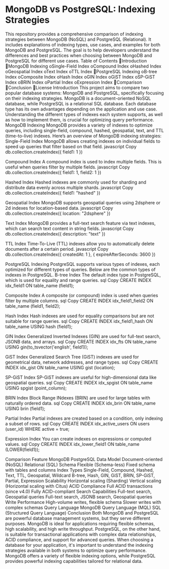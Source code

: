MongoDB vs PostgreSQL: Indexing Strategies
=================================================
This repository provides a comprehensive comparison of indexing strategies between MongoDB (NoSQL) and PostgreSQL (Relational). It includes explanations of indexing types, use cases, and examples for both MongoDB and PostgreSQL. The goal is to help developers understand the differences and best practices when choosing between MongoDB and PostgreSQL for different use cases.
Table of Contents
Introduction
MongoDB Indexing
oSingle-Field Index
oCompound Index
oHashed Index
oGeospatial Index
oText Index
oTTL Index
PostgreSQL Indexing
oB-tree Index
oComposite Index
oHash Index
oGIN Index
oGiST Index
oSP-GiST Index
oBRIN Index
oPartial Index
oExpression Index
Comparison
Conclusion
License
Introduction
This project aims to compare two popular database systems: MongoDB and PostgreSQL, specifically focusing on their indexing strategies. MongoDB is a document-oriented NoSQL database, while PostgreSQL is a relational SQL database. Each database type has its own advantages depending on the application and use case. Understanding the different types of indexes each system supports, as well as how to implement them, is crucial for optimizing query performance.
MongoDB Indexing
MongoDB provides a variety of indexes to optimize queries, including single-field, compound, hashed, geospatial, text, and TTL (time-to-live) indexes. Here’s an overview of MongoDB indexing strategies:
Single-Field Index
MongoDB allows creating indexes on individual fields to speed up queries that filter based on that field.
javascript
Copy
db.collection.createIndex({ field1: 1 })

Compound Index
A compound index is used to index multiple fields. This is useful when queries filter by multiple fields.
javascript
Copy
db.collection.createIndex({ field1: 1, field2: 1 })

Hashed Index
Hashed indexes are commonly used for sharding and distribute data evenly across multiple shards.
javascript
Copy
db.collection.createIndex({ field1: "hashed" })

Geospatial Index
MongoDB supports geospatial queries using 2dsphere or 2d indexes for location-based data.
javascript
Copy
db.collection.createIndex({ location: "2dsphere" })

Text Index
MongoDB provides a full-text search feature via text indexes, which can search text content in string fields.
javascript
Copy
db.collection.createIndex({ description: "text" })

TTL Index
Time-To-Live (TTL) indexes allow you to automatically delete documents after a certain period.
javascript
Copy
db.collection.createIndex({ createdAt: 1 }, { expireAfterSeconds: 3600 })

PostgreSQL Indexing
PostgreSQL supports various types of indexes, each optimized for different types of queries. Below are the common types of indexes in PostgreSQL.
B-tree Index
The default index type in PostgreSQL, which is used for equality and range queries.
sql
Copy
CREATE INDEX idx_field1 ON table_name (field1);

Composite Index
A composite (or compound) index is used when queries filter by multiple columns.
sql
Copy
CREATE INDEX idx_field1_field2 ON table_name (field1, field2);

Hash Index
Hash indexes are used for equality comparisons but are not suitable for range queries.
sql
Copy
CREATE INDEX idx_field1_hash ON table_name USING hash (field1);

GIN Index
Generalized Inverted Indexes (GIN) are used for full-text search, JSONB data, and arrays.
sql
Copy
CREATE INDEX idx_fts ON table_name USING gin(to_tsvector('english', field1));

GiST Index
Generalized Search Tree (GiST) indexes are used for geometrical data, network addresses, and range types.
sql
Copy
CREATE INDEX idx_gist ON table_name USING gist (location);

SP-GiST Index
SP-GiST indexes are useful for high-dimensional data like geospatial queries.
sql
Copy
CREATE INDEX idx_spgist ON table_name USING spgist (point_column);

BRIN Index
Block Range INdexes (BRIN) are used for large tables with naturally ordered data.
sql
Copy
CREATE INDEX idx_brin ON table_name USING brin (field1);

Partial Index
Partial indexes are created based on a condition, only indexing a subset of rows.
sql
Copy
CREATE INDEX idx_active_users ON users (user_id) WHERE active = true;

Expression Index
You can create indexes on expressions or computed values.
sql
Copy
CREATE INDEX idx_lower_field1 ON table_name (LOWER(field1));

Comparison
Feature	MongoDB	PostgreSQL
Data Model	Document-oriented (NoSQL)	Relational (SQL)
Schema	Flexible (Schema-less)	Fixed schema with tables and columns
Index Types	Single-Field, Compound, Hashed, Text, TTL, Geospatial, Wildcard	B-tree, Hash, GIN, GiST, BRIN, SP-GiST, Partial, Expression
Scalability	Horizontal scaling (Sharding)	Vertical scaling (Horizontal scaling with Citus)
ACID Compliance	Full ACID transactions (since v4.0)	Fully ACID-compliant
Search Capabilities	Full-text search, Geospatial queries	Full-text search, JSONB search, Geospatial queries
Write Performance	High-volume writes, flexible schema	Slower writes with complex schemas
Query Language	MongoDB Query Language (MQL)	SQL (Structured Query Language)
Conclusion
Both MongoDB and PostgreSQL are powerful database management systems, but they serve different purposes. MongoDB is ideal for applications requiring flexible schemas, high scalability, and high write throughput. PostgreSQL, on the other hand, is suitable for transactional applications with complex data relationships, ACID compliance, and support for advanced queries.
When choosing a database for your application, it's important to understand the indexing strategies available in both systems to optimize query performance. MongoDB offers a variety of flexible indexing options, while PostgreSQL provides powerful indexing capabilities tailored for relational data.

